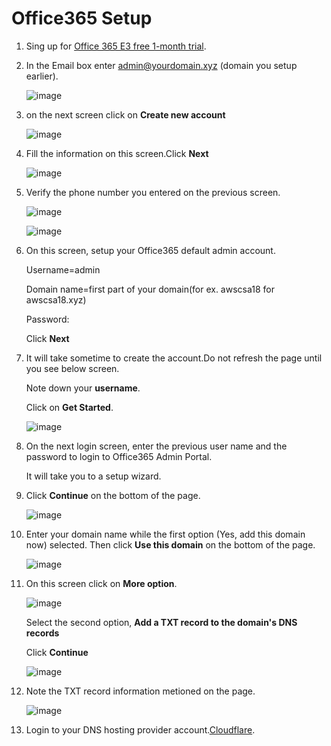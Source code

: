 # Office365 Setup

1. Sing up for [Office 365 E3 free 1-month trial](https://signup.microsoft.com/get-started/signup?products=cfq7ttc0k59j:0009&culture=en-us&country=lk&ali=1).

1. In the Email box enter admin@yourdomain.xyz (domain you setup earlier).

    ![image](images/office365/1.png)

1. on the next screen click on **Create new account**

    ![image](images/office365/2.png)

1. Fill the information on this screen.Click **Next**

   ![image](images/office365/3.png)

1. Verify the phone number you entered on the previous screen.

    ![image](images/office365/4.png)

    ![image](images/office365/5.png)

1. On this screen, setup your Office365 default admin account.

    Username=admin

    Domain name=first part of your domain(for ex. awscsa18 for awscsa18.xyz)

    Password:

    Click **Next**

1. It will take sometime to create the account.Do not refresh the page until you see below screen. 

    Note down your **username**.

    Click on **Get Started**.

    ![image](images/office365/7.png)

1. On the next login screen, enter the previous user name and the password to login to Office365 Admin Portal.

    It will take you to a setup wizard.

1. Click **Continue** on the bottom of the page.

    ![image](images/office365/8.png) 

1. Enter your domain name while the first option (Yes, add this domain now) selected. Then click **Use this domain** on the bottom of the page.

    ![image](images/office365/9.png)

1. On this screen click on **More option**.

    ![image](images/office365/10.png)

    Select the second option, **Add a TXT record to the domain's DNS records**

    Click **Continue**

    ![image](images/office365/11.png)

1. Note the TXT record information metioned on the page.

    ![image](images/office365/12.png)

1. Login to your DNS hosting provider account.[Cloudflare](https://dash.cloudflare.com/login/).


